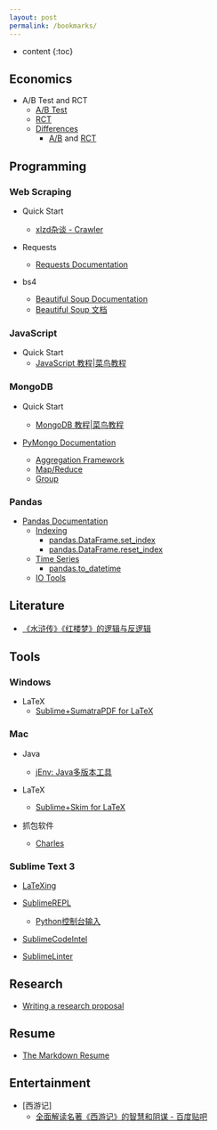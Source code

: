 ```yaml
---
layout: post
permalink: /bookmarks/
---
```


* content
{:toc}



Economics
---------

- A/B Test and RCT
  * [A/B Test](https://en.wikipedia.org/wiki/A/B_testing)
  * [RCT](https://en.wikipedia.org/wiki/Randomized_controlled_trial)
  * [Differences](https://ongamesndata.wordpress.com/2015/09/22/ab-testing-and-rcts-101/)
    * [A/B](https://hbr.org/2014/02/ab-testing-and-the-benefits-of-an-experimentation-culture) and [RCT](https://hbr.org/2016/03/a-refresher-on-randomized-controlled-experiments)


Programming
-------

### Web Scraping

- Quick Start
  * [xlzd杂谈 - Crawler](https://xlzd.me/tag/crawler/)

- Requests
  * [Requests Documentation](http://www.python-requests.org/en/master/)

- bs4
  * [Beautiful Soup Documentation](https://www.crummy.com/software/BeautifulSoup/bs4/doc/)
  * [Beautiful Soup 文档](http://beautifulsoup.readthedocs.io/zh_CN/latest/)


### JavaScript 

- Quick Start
  * [JavaScript 教程\|菜鸟教程](http://www.runoob.com/js/js-tutorial.html)


### MongoDB

- Quick Start
  * [MongoDB 教程\|菜鸟教程](http://www.runoob.com/mongodb/mongodb-tutorial.html)

- [PyMongo Documentation](http://api.mongodb.com/python/current/)
  * [Aggregation Framework](http://api.mongodb.com/python/current/examples/aggregation.html#aggregation-framework)
  * [Map/Reduce](http://api.mongodb.com/python/current/examples/aggregation.html#map-reduce)
  * [Group](http://api.mongodb.com/python/current/examples/aggregation.html#group)


### Pandas

- [Pandas Documentation](http://pandas.pydata.org/pandas-docs/stable/)
  * [Indexing](http://pandas.pydata.org/pandas-docs/stable/indexing.html)
      * [pandas.DataFrame.set_index](http://pandas.pydata.org/pandas-docs/stable/generated/pandas.DataFrame.set_index.html)
      * [pandas.DataFrame.reset_index](http://pandas.pydata.org/pandas-docs/stable/generated/pandas.DataFrame.reset_index.html)
  * [Time Series](http://pandas.pydata.org/pandas-docs/stable/timeseries.html)
      * [pandas.to_datetime](http://pandas.pydata.org/pandas-docs/stable/generated/pandas.to_datetime.html)
  * [IO Tools](http://pandas.pydata.org/pandas-docs/stable/io.html)


Literature
-----------
 - [《水浒传》《红楼梦》的逻辑与反逻辑](http://www.360doc.com/content/15/0712/13/21897053_484410731.shtml)


Tools 
-----

### Windows

- LaTeX
  * [Sublime+SumatraPDF for LaTeX](http://www.jianshu.com/p/51ae1bb01885)


### Mac
- Java
  * [jEnv: Java多版本工具](http://boxingp.github.io/blog/2015/01/25/manage-multiple-versions-of-java-on-os-x/)

- LaTeX
  * [Sublime+Skim for LaTeX](http://painterlin.com/2014/08/10/Using-LaTeX-with-Sublime-and-Skim-for-Mac.html)

- 抓包软件
  * [Charles](http://bbs.utest.qq.com/283)

### Sublime Text 3

- [LaTeXing](http://www.latexing.com/)

- [SublimeREPL](http://sublimerepl.readthedocs.io/en/latest/)
  * [Python控制台输入](https://github.com/CellerX/blog_md/blob/master/Python_让Sublime%20Text控制台支持输入.md)

- [SublimeCodeIntel](https://github.com/SublimeCodeIntel/SublimeCodeIntel)

- [SublimeLinter](https://github.com/SublimeLinter/SublimeLinter-for-ST2)


Research
--------

- [Writing a research proposal](http://libguides.usc.edu/writingguide/researchproposal)


Resume
------
- [The Markdown Resume](https://mszep.github.io/pandoc_resume/)


Entertainment
-------------
- [西游记]
  * [全面解读名著《西游记》的智慧和阴谋 - 百度贴吧](http://tieba.baidu.com/p/4218821213)

